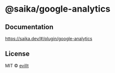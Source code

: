 # @saika/google-analytics

## Documentation

https://saika.dev/#/plugin/google-analytics

## License

MIT © [evillt](https://github.com/evillt)
